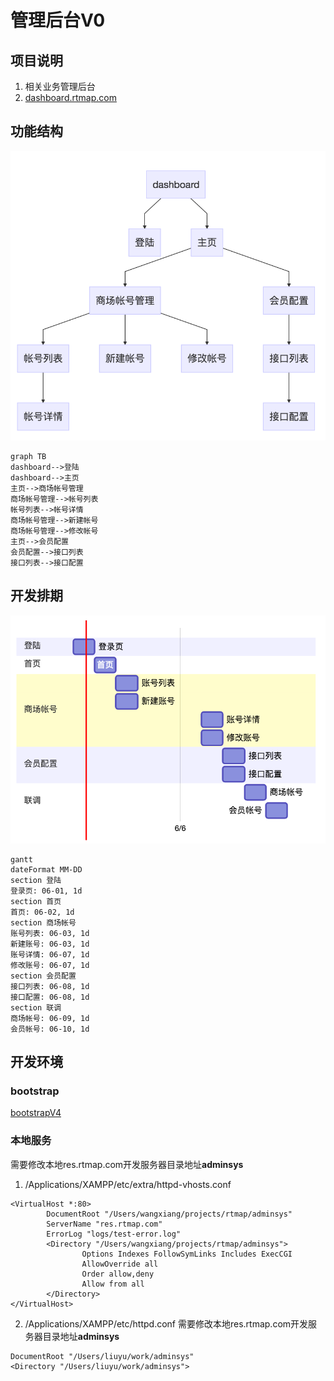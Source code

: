# 管理后台V0
## 项目说明
1. 相关业务管理后台
2. [dashboard.rtmap.com](https://dashboard.rtmap.com)

## 功能结构
![代码分支](static/img/docs_tree.png)
```
graph TB
dashboard-->登陆
dashboard-->主页
主页-->商场帐号管理
商场帐号管理-->帐号列表
帐号列表-->帐号详情
商场帐号管理-->新建帐号
商场帐号管理-->修改帐号
主页-->会员配置
会员配置-->接口列表
接口列表-->接口配置
```
## 开发排期
![代码分支](static/img/docs_gantt.png)
```
gantt
dateFormat MM-DD
section 登陆
登录页: 06-01, 1d
section 首页
首页: 06-02, 1d
section 商场帐号
账号列表: 06-03, 1d
新建账号: 06-03, 1d
账号详情: 06-07, 1d
修改账号: 06-07, 1d
section 会员配置
接口列表: 06-08, 1d
接口配置: 06-08, 1d
section 联调
商场帐号: 06-09, 1d
会员帐号: 06-10, 1d
```
## 开发环境
### bootstrap
[bootstrapV4](http://v4-alpha.getbootstrap.com/)
### 本地服务
需要修改本地res.rtmap.com开发服务器目录地址**adminsys**
1. /Applications/XAMPP/etc/extra/httpd-vhosts.conf
```
<VirtualHost *:80>
        DocumentRoot "/Users/wangxiang/projects/rtmap/adminsys"
        ServerName "res.rtmap.com"
        ErrorLog "logs/test-error.log"
        <Directory "/Users/wangxiang/projects/rtmap/adminsys">
                Options Indexes FollowSymLinks Includes ExecCGI
                AllowOverride all
                Order allow,deny
                Allow from all
        </Directory>
</VirtualHost>
```
2. /Applications/XAMPP/etc/httpd.conf
需要修改本地res.rtmap.com开发服务器目录地址**adminsys**
```
DocumentRoot "/Users/liuyu/work/adminsys"
<Directory "/Users/liuyu/work/adminsys">
```
